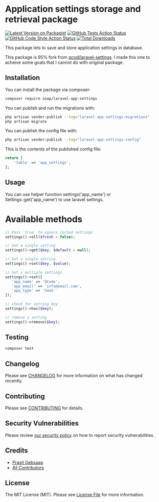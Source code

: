 # Application settings storage and retrieval package

[![Latest Version on Packagist](https://img.shields.io/packagist/v/soap/laravel-app-settings.svg?style=flat-square)](https://packagist.org/packages/soap/laravel-app-settings)
[![GitHub Tests Action Status](https://img.shields.io/github/actions/workflow/status/soap/laravel-app-settings/run-tests.yml?branch=main&label=tests&style=flat-square)](https://github.com/soap/laravel-app-settings/actions?query=workflow%3Arun-tests+branch%3Amain)
[![GitHub Code Style Action Status](https://img.shields.io/github/actions/workflow/status/soap/laravel-app-settings/fix-php-code-style-issues.yml?branch=main&label=code%20style&style=flat-square)](https://github.com/soap/laravel-app-settings/actions?query=workflow%3A"Fix+PHP+code+style+issues"+branch%3Amain)
[![Total Downloads](https://img.shields.io/packagist/dt/soap/laravel-app-settings.svg?style=flat-square)](https://packagist.org/packages/soap/laravel-app-settings)

This package lets to save and store application settings in database.

This package is 95% fork from [qcod/laravel-settings](https://github.com/qcod/laravel-settings). I made this one to acheive some goals that I cannot do with original package.

## Installation

You can install the package via composer:

```bash
composer require soap/laravel-app-settings
```

You can publish and run the migrations with:

```bash
php artisan vendor:publish --tag="laravel-app-settings-migrations"
php artisan migrate
```

You can publish the config file with:

```bash
php artisan vendor:publish --tag="laravel-app-settings-config"
```

This is the contents of the published config file:

```php
return [
    'table' => 'app_settings',
];
```

## Usage
You can use helper function settings('app_name') or Settings::get('app_name') to use laravel settings.
# Available methods
```php
// Pass `true` to ignore cached settings
settings()->all($fresh = false);

// Get a single setting
settings()->get($key, $default = null);

// Set a single setting
settings()->set($key, $value);

// Set a multiple settings
settings()->set([
   'app_name' => 'QCode',
   'app_email' => 'info@email.com',
   'app_type' => 'SaaS'
]);

// check for setting key
settings()->has($key);

// remove a setting
settings()->remove($key);
```

## Testing

```bash
composer test
```

## Changelog

Please see [CHANGELOG](CHANGELOG.md) for more information on what has changed recently.

## Contributing

Please see [CONTRIBUTING](CONTRIBUTING.md) for details.

## Security Vulnerabilities

Please review [our security policy](../../security/policy) on how to report security vulnerabilities.

## Credits

- [Prasit Gebsaap](https://github.com/soap)
- [All Contributors](../../contributors)

## License

The MIT License (MIT). Please see [License File](LICENSE.md) for more information.
